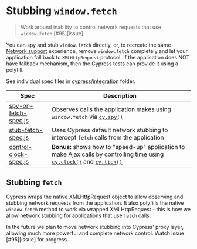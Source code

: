 # Stubbing `window.fetch`
> Work around inability to control network requests that use `window.fetch` [#95][issue]

You can spy and stub `window.fetch` directly, or, to recreate the same [Network support](https://on.cypress.io/network-requests) experience, remove `window.fetch` completely and let your application fall back to `XMLHttpRequest` protocol. If the application does NOT have fallback mechanism, then the Cypress tests can provide it using a polyfill.

See individual spec files in [cypress/integration](cypress/integration) folder.

Spec | Description
--- | ---
[spy-on-fetch-spec.js](cypress/integration/spy-on-fetch-spec.js) | Observes calls the application makes using `window.fetch` via [`cy.spy()`](https://on.cypress.io/spy)
[stub-fetch-spec.js](cypress/integration/stub-fetch-spec.js) | Uses Cypress default network stubbing to intercept `fetch` calls from the application
[control-clock-spec.js](cypress/integration/control-clock-spec.js) | **Bonus:** shows how to "speed-up" application to make Ajax calls by controlling time using [`cy.clock()`](https://on.cypress.io/clock) and [`cy.tick()`](https://on.cypress.io/tick)

## Stubbing `fetch`

Cypress wraps the native XMLHttpRequest object to allow observing and stubbing network requests from the application. It also polyfills the native `window.fetch` method to work via wrapped XMLHttpRequest - this is how we allow network stubbing for applications that use `fetch` calls.

In the future we plan to move network stubbing into Cypress' proxy layer, allowing much more powerful and complete network control. Watch issue [#95][issue] for progress.
